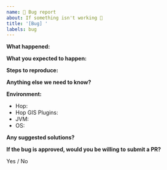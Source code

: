 ```yaml
---
name: 🐜 Bug report
about: If something isn't working 🔧
title: '[Bug] '
labels: bug
---
```


**What happened:**

**What you expected to happen:**

**Steps to reproduce:**

**Anything else we need to know?**

**Environment:**
* Hop: 
* Hop GIS Plugins: 
* JVM: 
* OS: 

**Any suggested solutions?**

**If the bug  is approved, would you be willing to submit a PR?**

Yes / No
